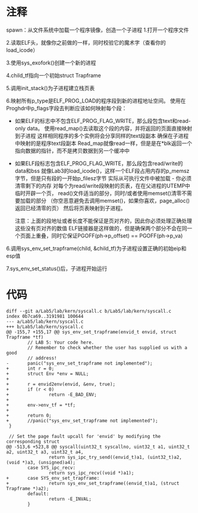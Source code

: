 # 注释
spawn：从文件系统中加载一个程序镜像，创造一个子进程
1.打开一个程序文件

2.读取ELF头，就像你之前做的一样，同时校验它的魔术字（查看你的load_icode）

3.使用sys_exofork()创建一个新的进程

4.child_tf指向一个初始struct Trapframe

5.调用init_stack()为子进程建立栈页表

6.映射所有p_type是ELF_PROG_LOAD的程序段到新的进程地址空间。
使用在Proghdr中p_flags字段去判断应该如何映射每个段：
* 如果ELF的标志中不包含ELF_PROG_FLAG_WRITE，那么段包含text和read-only data。
  使用read_map()去读取这个段的内容，并将返回的页面直接映射到子进程
  这样相同程序的多个实例将会分享同样的text段副本
  确保在子进程中映射的是程序text段副本
  Read_map就像read一样，但是是在*blk返回一个指向数据的指针，而不是拷贝数据到另一个缓冲中
* 如果ELF段标志包含ELF_PROG_FLAG_WRITE，那么段包含read/write的data和bss
  就像Lab3的load_icode()，这样一个ELF段占用内存的p_memsz字节，但是只有段的一开始p_filesz字节
  实际从可执行文件中被加载 - 你必须清零剩下的内存
  对每个为read/write段映射的页表，在在父进程的UTEMP中临时开辟一个页，
  read()文件适当的部分，同时/或者使用memset()清零不需要加载的部分
  （你空恶意避免去调用memset()，如果你喜欢，page_alloc()返回已经清零的页）
  然后将页表映射到子进程。
  
  注意：上面的段地址或者长度不能保证是页对齐的，因此你必须处理正确处理这些没有页对齐的数值
  ELF链接器是这样做的，但是确保两个部分不会在同一个页面上重叠，同时它保证PGOFF(ph->p_offset) == PGOFF(ph->p_va)
  
6.调用sys_env_set_trapframe(child, &child_tf)为子进程设置正确的初始eip和esp值

7.sys_env_set_status()后，子进程开始运行
  

# 代码
```
diff --git a/Lab5/lab/kern/syscall.c b/Lab5/lab/kern/syscall.c
index 0b7ca69..3191981 100644
--- a/Lab5/lab/kern/syscall.c
+++ b/Lab5/lab/kern/syscall.c
@@ -155,7 +155,17 @@ sys_env_set_trapframe(envid_t envid, struct Trapframe *tf)
        // LAB 5: Your code here.
        // Remember to check whether the user has supplied us with a good
        // address!
-       panic("sys_env_set_trapframe not implemented");
+       int r = 0;
+       struct Env *env = NULL;
+
+       r = envid2env(envid, &env, true);
+       if (r < 0)
+               return -E_BAD_ENV;
+
+       env->env_tf = *tf;
+
+       return 0;
+       //panic("sys_env_set_trapframe not implemented");
 }
 
 // Set the page fault upcall for 'envid' by modifying the corresponding struct
@@ -513,6 +523,8 @@ syscall(uint32_t syscallno, uint32_t a1, uint32_t a2, uint32_t a3, uint32_t a4,
                return sys_ipc_try_send((envid_t)a1, (uint32_t)a2, (void *)a3, (unsigned)a4);
        case SYS_ipc_recv:
                return sys_ipc_recv((void *)a1);
+       case SYS_env_set_trapframe:
+               return sys_env_set_trapframe((envid_t)a1, (struct Trapframe *)a2);
        default:
                return -E_INVAL;
        }
```
